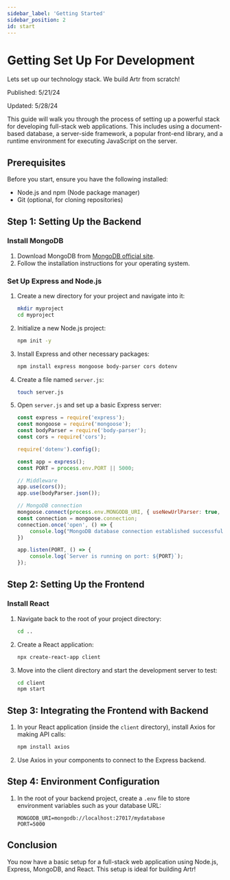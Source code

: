 ```yaml
---
sidebar_label: 'Getting Started'
sidebar_position: 2
id: start
---
```


# Getting Set Up For Development

Lets set up our technology stack. We build Artr from scratch!

Published: 5/21/24

Updated: 5/28/24

<!-- ## 1. Set Up A Project Directory
Create a new directory for your project and navigate into it. You can name the folder whatever you like so long as you can recognize it. I suggest "artr-name-dev" and replace 'name' with your first name'

```bash
mkdir artr-name-dev
cd artr-name-dev
```

## 2. Initialize Node.js 
Initialize a new Node.js project by running:

```
npm init -y
```

## 3. Setting up Express
```
npm install express body-parser cors firebase-admin
```

## 4. Create a Server Directory
```
mkdir server
cd server
touch index.js
```

add this to the index.js file:
```
const express = require('express');
const bodyParser = require('body-parser');
const cors = require('cors');
const admin = require('firebase-admin');
const serviceAccount = require('./path-to-your-service-account-file.json');

const app = express();
const port = process.env.PORT || 5000;

admin.initializeApp({
  credential: admin.credential.cert(serviceAccount),
  databaseURL: "https://<your-database-name>.firebaseio.com"
});

const db = admin.firestore();

app.use(cors());
app.use(bodyParser.json());

app.get('/', async (req, res) => {
  const snapshot = await db.collection('your-collection').get();
  const data = snapshot.docs.map(doc => doc.data());
  res.send(data);
});

// Define other routes here

app.listen(port, () => {
  console.log(`Server is running on port ${port}`);
});

``` -->

This guide will walk you through the process of setting up a powerful stack for developing full-stack web applications. This includes using a document-based database, a server-side framework, a popular front-end library, and a runtime environment for executing JavaScript on the server.

## Prerequisites

Before you start, ensure you have the following installed:
- Node.js and npm (Node package manager)
- Git (optional, for cloning repositories)

## Step 1: Setting Up the Backend

### Install MongoDB
1. Download MongoDB from [MongoDB official site](https://www.mongodb.com/try/download/community).
2. Follow the installation instructions for your operating system.

### Set Up Express and Node.js
1. Create a new directory for your project and navigate into it:
   ```bash
   mkdir myproject
   cd myproject
   ```
2. Initialize a new Node.js project:
   ```bash
   npm init -y
   ```
3. Install Express and other necessary packages:
   ```bash
   npm install express mongoose body-parser cors dotenv
   ```
4. Create a file named `server.js`:
   ```bash
   touch server.js
   ```
5. Open `server.js` and set up a basic Express server:
   ```javascript
   const express = require('express');
   const mongoose = require('mongoose');
   const bodyParser = require('body-parser');
   const cors = require('cors');

   require('dotenv').config();

   const app = express();
   const PORT = process.env.PORT || 5000;

   // Middleware
   app.use(cors());
   app.use(bodyParser.json());

   // MongoDB connection
   mongoose.connect(process.env.MONGODB_URI, { useNewUrlParser: true, useUnifiedTopology: true });
   const connection = mongoose.connection;
   connection.once('open', () => {
       console.log("MongoDB database connection established successfully");
   })

   app.listen(PORT, () => {
       console.log(`Server is running on port: ${PORT}`);
   });
   ```

## Step 2: Setting Up the Frontend

### Install React
1. Navigate back to the root of your project directory:
   ```bash
   cd ..
   ```
2. Create a React application:
   ```bash
   npx create-react-app client
   ```
3. Move into the client directory and start the development server to test:
   ```bash
   cd client
   npm start
   ```

## Step 3: Integrating the Frontend with Backend
1. In your React application (inside the `client` directory), install Axios for making API calls:
   ```bash
   npm install axios
   ```
2. Use Axios in your components to connect to the Express backend.

## Step 4: Environment Configuration
1. In the root of your backend project, create a `.env` file to store environment variables such as your database URL:
   ```plaintext
   MONGODB_URI=mongodb://localhost:27017/mydatabase
   PORT=5000
   ```

## Conclusion

You now have a basic setup for a full-stack web application using Node.js, Express, MongoDB, and React. This setup is ideal for building Artr!